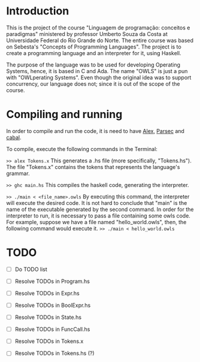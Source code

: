 # Introduction
This is the project of the course "Linguagem de programação: conceitos e paradigmas" ministered by professor Umberto Souza da Costa at Universidade Federal do Rio Grande do Norte. The entire course was based on Sebesta's "Concepts of Programming Languages". The project is to create a programming language and an interpreter for it, using Haskell.

The purpose of the language was to be used for developing Operating Systems, hence, it is based in C and Ada. The name \"OWLS\" is just a pun with "OWLperating Systems". Even though the original idea was to support concurrency, our language does not; since it is out of the scope of the course.

# Compiling and running
In order to compile and run the code, it is need to have [Alex](https://www.haskell.org/alex/), [Parsec](https://hackage.haskell.org/package/parsec) and [cabal](https://www.haskell.org/cabal/).

To compile, execute the following commands in the Terminal:

```>> alex Tokens.x```
This generates a .hs file \(more specifically, \"Tokens.hs\"\). The file \"Tokens.x\" contains the tokens that represents the language's grammar.

```>> ghc main.hs```
This compiles the haskell code, generating the interpreter.

```>> ./main < <file_name>.owls```
By executing this command, the interpreter will execute the desired code. It is not hard to conclude that \"main\" is the name of the executable generated by the second command. In order for the interpreter to run, it is necessary to pass a file containing some owls code. For example, suppose we have a file named "hello_world.owls", then, the following command would execute it.
```>> ./main < hello_world.owls```

# TODO
- [ ] Do TODO list
- [ ] Resolve TODOs in Program.hs
- [ ] Resolve TODOs in Expr.hs
- [ ] Resolve TODOs in BoolExpr.hs
- [ ] Resolve TODOs in State.hs
- [ ] Resolve TODOs in FuncCall.hs
- [ ] Resolve TODOs in Tokens.x
- [ ] Resolve TODOs in Tokens.hs (?)

